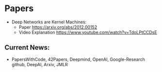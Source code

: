 # Papers

- Deep Networks are Kernel Machines:
  - Paper https://arxiv.org/abs/2012.00152 
  - Video Explanation https://www.youtube.com/watch?v=TdoLPtCCDsE


## Current News:
- PapersWithCode, 42Papers, Deepmind, OpenAI, Google-Research github, DeepAI, Arxiv, JMLR

